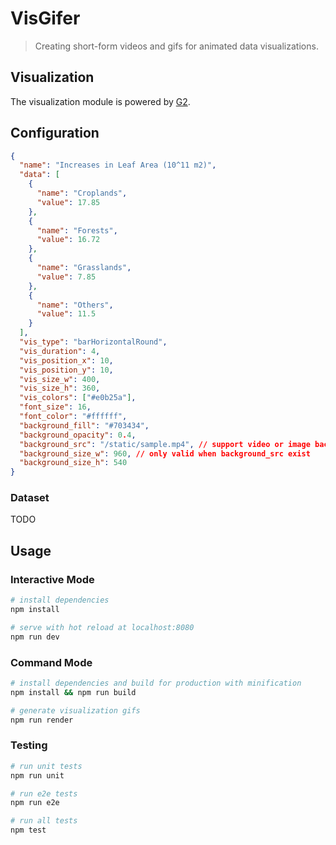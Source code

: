 # VisGifer

> Creating short-form videos and gifs for animated data visualizations.

## Visualization

The visualization module is powered by [G2](https://g2.antv.vision/zh/examples/gallery).

## Configuration

```json
{
  "name": "Increases in Leaf Area (10^11 m2)",
  "data": [
    {
      "name": "Croplands",
      "value": 17.85
    },
    {
      "name": "Forests",
      "value": 16.72
    },
    {
      "name": "Grasslands",
      "value": 7.85
    },
    {
      "name": "Others",
      "value": 11.5
    }
  ],
  "vis_type": "barHorizontalRound",
  "vis_duration": 4,
  "vis_position_x": 10,
  "vis_position_y": 10,
  "vis_size_w": 400,
  "vis_size_h": 360,
  "vis_colors": ["#e0b25a"],
  "font_size": 16,
  "font_color": "#ffffff",
  "background_fill": "#703434",
  "background_opacity": 0.4,
  "background_src": "/static/sample.mp4", // support video or image background
  "background_size_w": 960, // only valid when background_src exist
  "background_size_h": 540
}
```

### Dataset

TODO

## Usage

### Interactive Mode

```bash
# install dependencies
npm install

# serve with hot reload at localhost:8080
npm run dev
```

### Command Mode

```bash
# install dependencies and build for production with minification
npm install && npm run build

# generate visualization gifs
npm run render
```

### Testing

```bash
# run unit tests
npm run unit

# run e2e tests
npm run e2e

# run all tests
npm test
```
